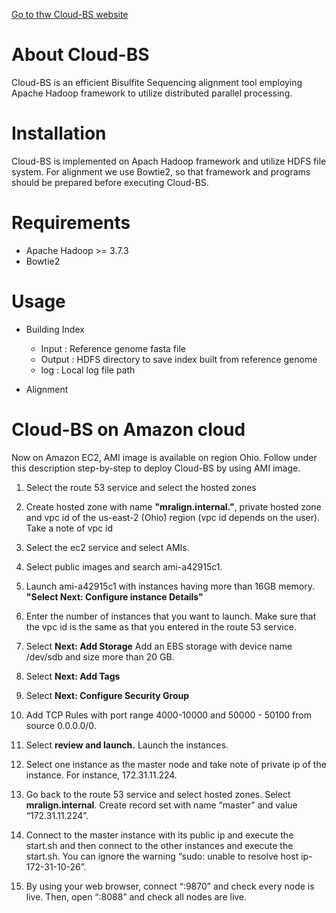 [Go to thw Cloud-BS website](https://paryoja.github.io/MRAlign/)

# About Cloud-BS

Cloud-BS is an efficient Bisulfite Sequencing alignment tool employing Apache Hadoop framework to utilize distributed parallel processing. 

# Installation
Cloud-BS is implemented on Apach Hadoop framework and utilize HDFS file system. For alignment we use Bowtie2, so that framework and programs should be prepared before executing Cloud-BS. 

# Requirements
* Apache Hadoop >= 3.7.3
* Bowtie2

# Usage
* Building Index
  - Input : Reference genome fasta file
  - Output : HDFS directory to save index built from reference genome
  - log : Local log file path
  
* Alignment
 

# Cloud-BS on Amazon cloud
Now on Amazon EC2, AMI image is available on region Ohio. Follow under this description step-by-step to deploy Cloud-BS by using AMI image.

1. Select the route 53 service and select the hosted zones

2. Create hosted zone with name **"mralign.internal."**, private hosted zone and vpc id of the us-east-2 (Ohio) region (vpc id depends on the user). Take a note of vpc id

3. Select the ec2 service and select AMIs.

4. Select public images and search ami-a42915c1.

5. Launch ami-a42915c1 with instances having more than 16GB memory. **"Select Next: Configure instance Details"**

6. Enter the number of instances that you want to launch. Make sure that the vpc id is the same as that you entered in the route 53 service.

7. Select **Next: Add Storage** Add an EBS storage with device name /dev/sdb and size more than 20 GB.

8. Select **Next: Add Tags**

9. Select **Next: Configure Security Group**

10. Add TCP Rules with port range 4000-10000 and 50000 - 50100 from source 0.0.0.0/0.

11. Select **review and launch.** Launch the instances.

12. Select one instance as the master node and take note of private ip of the instance. For instance, 172.31.11.224.

13. Go back to the route 53 service and select hosted zones. Select **mralign.internal**. Create record set with name “master" and value “172.31.11.224”.

14. Connect to the master instance with its public ip and execute the start.sh and then connect to the other instances and execute the start.sh. You can ignore the warning “sudo: unable to resolve host ip-172-31-10-26”.

15. By using your web browser, connect “<public ip of the master node>:9870” and check every node is live. 
Then, open “<public ip of the master node>:8088” and check all nodes are live.

